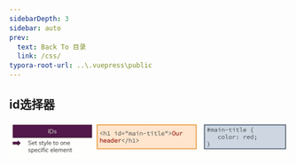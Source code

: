 ```yaml
---
sidebarDepth: 3
sidebar: auto
prev:
  text: Back To 目录
  link: /css/
typora-root-url: ..\.vuepress\public
---
```



## id选择器

![202112081217328](/images/css/202112081217328.jpg)